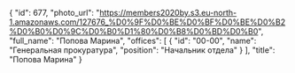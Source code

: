 {
    "id": 677,
    "photo_url": "https://members2020by.s3.eu-north-1.amazonaws.com/127676_%D0%9F%D0%BE%D0%BF%D0%BE%D0%B2%D0%B0%D0%9C%D0%B0%D1%80%D0%B8%D0%BD%D0%B0",
    "full_name": "Попова Марина",
    "offices": [
        {
            "id": "00-00",
            "name": "Генеральная прокуратура",
            "position": "Начальник отдела"
        }
    ],
    "title": "Попова Марина"
}